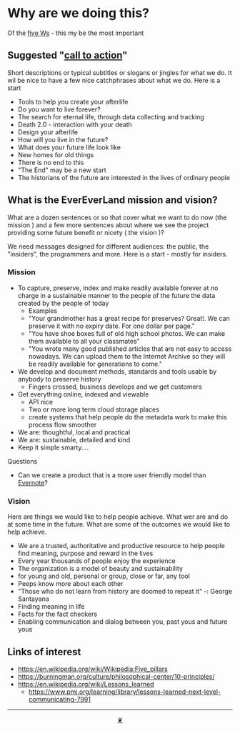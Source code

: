# Why are we doing this?

Of the [five Ws]( https://en.wikipedia.org/wiki/Five_Ws "Who, what, when, where & Why" ) - this my be the most important

## Suggested "[call to action]( https://en.wikipedia.org/wiki/Call_to_action_(marketing) )"

Short descriptions or typical subtitles or slogans or jingles for what we do. It wil be nice to have a few nice catchphrases about what we do. Here is a start

* Tools to help you create your afterlife
* Do you want to live forever?
* The search for eternal life, through data collecting and tracking
* Death 2.0 - interaction with your death
* Design your afterlife
* How will you live in the future?
* What does your future life look like
* New homes for old things
* There is no end to this
* "The End" may be a new start
* The historians of the future are interested in the lives of ordinary people


## What is the EverEverLand mission and vision?

What are a dozen sentences or so that cover what we want to do now (the mission ) and a few more sentences about where we see the project providing some future benefit or nicety ( the vision )?

We need messages designed for different audiences: the public, the "insiders", the programmers and more. Here is a start - mostly for insiders.

### Mission

* To capture, preserve, index and make readily available forever at no charge in a sustainable manner to the people of the future the data created by the people of today
	* Examples
	* "Your grandmother has a great recipe for preserves? Great!. We can preserve it with no expiry date. For one dollar per page."
	* "You have shoe boxes full of old high school photos. We can make them available to all your classmates"
	* "You wrote many good published articles that are not easy to access nowadays. We can upload them to the Internet Archive so they will be readily available for generations to come."
* We develop and document methods, standards and tools usable by anybody to preserve history
	* Fingers crossed, business develops and we get customers
* Get everything online, indexed and viewable
	* API nice
	* Two or more long term cloud storage places
	* create systems that help people do the metadata work to make this process flow smoother
* We are: thoughtful, local and practical
* We are: sustainable, detailed and kind
* Keep it simple smarty....

Questions

* Can we create a product that is a more user friendly model than [Evernote]( https://evernote.com )?

### Vision

Here are things we would like to help people achieve. What wer are and do at some time in the future. What are some of the outcomes we would like to help achieve.

* We are a trusted, authoritative and productive resource to help people find meaning, purpose and reward in the lives
* Every year thousands of people enjoy the experience
* The organization is a model of beauty and sustainability
* for young and old, personal or group, close or far, any tool
* Peeps know more about each other
* "Those who do not learn from history are doomed to repeat it" -: George Santayana
* Finding meaning in life
* Facts for the fact checkers
* Enabling communication and dialog between you, past yous and future yous

## Links of interest

* https://en.wikipedia.org/wiki/Wikipedia:Five_pillars
* https://burningman.org/culture/philosophical-center/10-principles/
* https://en.wikipedia.org/wiki/Lessons_learned
	* https://www.pmi.org/learning/library/lessons-learned-next-level-communicating-7991


***

<center title="hello!" ><a href=javascript:window.scrollTo(0,0); class=aDingbat title="Go to top of page" > ❦ </a></center>
